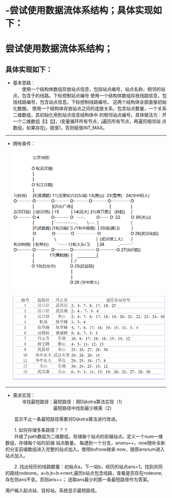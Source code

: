 # -尝试使用数据流体系结构；具体实现如下：
# 尝试使用数据流体系结构；  
## 具体实现如下：
+ 基本思路：  
&emsp;&emsp;使用一个结构体数组存放站点信息，包括站点编号，站点名称，相邻的站点，包含于的线路。下标控制站点编号
使用一个结构体数组存放线路信息，包括线路编号，包含站点信息。下标控制线路编号。
这两个结构体全部直接初始化数据。
使用一个结构体存放站点之间的连接关系，包含站点数量，一个关系二维数组，其初始化用到站点信息结构体中
的相邻站点编号。具体做法为：开一个二维数组【i】【j】，i变量循环所有节点，j遍历所有节点，再遍历相邻站
点数组，如果存在j，赋值1，否则赋值INT_MAX。
---
+ 拥有条件：  
&emsp;&emsp;![公交][公交地图]  
&emsp;&emsp;![线路][线路地图]  
---
+ 需求实现：      
&emsp;&emsp;寻找最短路径：最短路径：用Dijkstra算法实现（1）  
&emsp;&emsp;&emsp;&emsp;&emsp;&emsp;&emsp;&emsp;&emsp;最短路径中找到最少换乘（2）

&emsp;&emsp;显示不止一条最短路径需要对Dijkstra算法进行改进。  

&emsp;&emsp;1. 如何存储多条路径？？？  
&emsp;&emsp;升级了path数组为二维数组，存储每个站点的前缀站点。定义一个num一维数组，存储每个站的前缀
站点数量。
	每遇到一个分支，ansnu++，now随补全新的分支前缀数组进入完整的站点加入。使用bufnow继承
now，随原ansnum进入站点加入。    

&emsp;&emsp;2. 找出经历的线路数量：初始点a，下一站b，经历的站点ans=1。找到共同的路线rodeone。a=b;b=b->next;遍历b站点包含线路，查看是否存在rodeone,存在则ans不变。否则ans++；
		选取ans最少的那一条最短路径作为答案。



用户输入起点站、目标站。系统显示最短路径。

[公交地图]:公交地图.png "公交地图"
[线路地图]:线路地图.png "线路地图"


